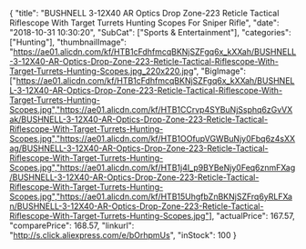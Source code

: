{
	"title": "BUSHNELL 3-12X40 AR Optics Drop Zone-223 Reticle Tactical Riflescope With Target Turrets Hunting Scopes For Sniper Rifle",
	"date": "2018-10-31 10:30:20",
	"SubCat": ["Sports & Entertainment"],
	"categories": ["Hunting"],
	"thumbnailImage": "https://ae01.alicdn.com/kf/HTB1cFdhfmcqBKNjSZFgq6x_kXXah/BUSHNELL-3-12X40-AR-Optics-Drop-Zone-223-Reticle-Tactical-Riflescope-With-Target-Turrets-Hunting-Scopes.jpg_220x220.jpg",
	"BigImage": ["https://ae01.alicdn.com/kf/HTB1cFdhfmcqBKNjSZFgq6x_kXXah/BUSHNELL-3-12X40-AR-Optics-Drop-Zone-223-Reticle-Tactical-Riflescope-With-Target-Turrets-Hunting-Scopes.jpg","https://ae01.alicdn.com/kf/HTB1CCrvp4SYBuNjSsphq6zGvVXak/BUSHNELL-3-12X40-AR-Optics-Drop-Zone-223-Reticle-Tactical-Riflescope-With-Target-Turrets-Hunting-Scopes.jpg","https://ae01.alicdn.com/kf/HTB1OOfupVGWBuNjy0Fbq6z4sXXag/BUSHNELL-3-12X40-AR-Optics-Drop-Zone-223-Reticle-Tactical-Riflescope-With-Target-Turrets-Hunting-Scopes.jpg","https://ae01.alicdn.com/kf/HTB1j4I_p9BYBeNjy0Feq6znmFXag/BUSHNELL-3-12X40-AR-Optics-Drop-Zone-223-Reticle-Tactical-Riflescope-With-Target-Turrets-Hunting-Scopes.jpg","https://ae01.alicdn.com/kf/HTB15UhgfbZnBKNjSZFrq6yRLFXan/BUSHNELL-3-12X40-AR-Optics-Drop-Zone-223-Reticle-Tactical-Riflescope-With-Target-Turrets-Hunting-Scopes.jpg"],
	"actualPrice": 167.57,
	"comparePrice": 168.57,
	"linkurl": "http://s.click.aliexpress.com/e/bOrhpmUs",
	"inStock": 100
}
